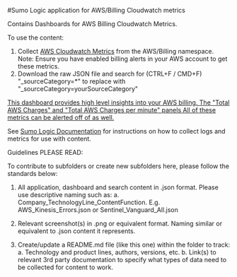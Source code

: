 #Sumo Logic application for AWS/Billing Cloudwatch metrics

Contains Dashboards for AWS Billing Cloudwatch Metrics.

To use the content:
1. Collect [AWS Cloudwatch Metrics](https://help.sumologic.com/03Send-Data/Sources/02Sources-for-Hosted-Collectors/Amazon_Web_Services/Amazon_CloudWatch_Source_for_Metrics) from the AWS/Billing namespace. Note: Ensure you have enabled billing alerts in your AWS account to get these metrics.
2. Download the raw JSON file and search for (CTRL+F / CMD+F) "_sourceCategory=*" to replace with "_sourceCategory=yourSourceCategory"

[This dashboard provides high level insights into your AWS billing. The "Total AWS Charges" and "Total AWS Charges per minute" panels All of these metrics can be alerted off of as well.](https://raw.githubusercontent.com/SumoLogic/sumologic-content/master/Amazon_Web_Services/AWS_Billing/AWS_Billing_Dash.png)





See [Sumo Logic Documentation](https://help.sumologic.com/) for instructions on how to collect logs and metrics for use with content.

Guidelines PLEASE READ:

To contribute to subfolders or create new subfolders here, please follow the standards below:

1. All application, dashboard and search content in .json format. Please use descriptive naming such as:
   a. Company_TechnologyLine_ContentFunction. E.g. AWS_Kinesis_Errors.json or Sentinel_Vanguard_All.json

2. Relevant screenshot(s) in .png or equivalent format. Naming similar or equivalent to .json content it represents.

3. Create/update a README.md file (like this one) within the folder to track:
   a. Technology and product lines, authors, versions, etc.
   b. Link(s) to relevant 3rd party documentation to specify what types of data need to be collected for content to work.
